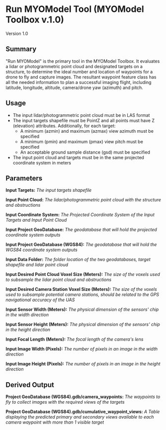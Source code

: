 # Run MYOModel Tool (MYOModel Toolbox v.1.0)
Version 1.0

## Summary
"Run MYOModel" is the primary tool in the MYOModel Toolbox. It evaluates a lidar or photogrammetric point cloud
and designated targets on a structure, to determine the ideal number and location of waypoints for a drone to fly and
capture images. The resultant waypoint feature class has all the needed information to plan a successful imaging flight,
including latitude, longitude, altitude, camera/drone yaw (azimuth) and pitch. 

## Usage
* The input lidar/photogrammetric point cloud must be in LAS format
* The input targets shapefile must be PointZ and all points must have Z (elevation) attributes. Additionally, for each
  target:
    * A minimum (azmin) and maximum (azmax) view azimuth must be specified
    * A minimum (pmin) and maximum (pmax) view pitch must be specified
    * An acceptable ground sample distance (gsd) must be specified
* The input point cloud and targets must be in the same projected coordinate system in meters
    
## Parameters
**Input Targets:** *The input targets shapefile*

**Input Point Cloud:** *The lidar/photogrammetric point cloud with the structure and obstructions*

**Input Coordinate System:** *The Projected Coordinate System of the Input Targets and Input Point Cloud*

**Input Project GeoDatabase:** *The geodatabase that will hold the projected coordinate system outputs*

**Input Project GeoDatabase (WGS84):** *The geodatabase that will hold the WGS84 coordinate system outputs*

**Input Data Folder:** *The folder location of the two geodatabases, target shapefile and lidar point cloud*

**Input Desired Point Cloud Voxel Size (Meters):** *The size of the voxels used to subsample the lidar point cloud and obstructions*

**Input Desired Camera Station Voxel Size (Meters):** *The size of the voxels used to subsample potential camera stations, should be related to the GPS navigational accuracy of the UAS*

**Input Sensor Width (Meters):** *The physical dimension of the sensors' chip in the width direction*

**Input Sensor Height (Meters):** *The physical dimension of the sensors' chip in the height direction*

**Input Focal Length (Meters):** *The focal length of the camera's lens*

**Input Image Width (Pixels):** *The number of pixels in an image in the width direction*

**Input Image Height (Pixels):** *The number of pixels in an image in the height direction*

## Derived Output
**Project GeoDatabase (WGS84).gdb/camera_waypoints:** *The waypoints to fly to collect images with the required views of the targets*

**Project GeoDatabase (WGS84).gdb/cumulative_waypoint_views:** *A Table displaying the predicted primary and secondary views available to each camera waypoint with more than 1 visible target*